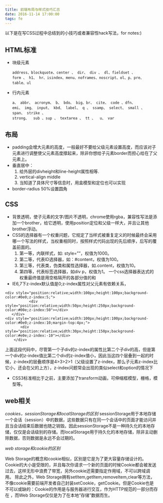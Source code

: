 ```yaml
---
title: 前端布局与样式技巧汇总
date: 2016-11-14 17:00:00
tags: fe
---
```

以下是在写CSS过程中总结到的小技巧或者兼容性hack写法，for notes:)
## HTML标准
+ 块级元素
    ```
    address、blockquote、center 、 dir、 div 、 dl、fieldset 、
    form 、 h1、 hr、isindex、menu、noframes、noscript、ol、p、pre、table、ul
    ```
+ 行内元素
    ```
    a、 abbr、 acronym、 b、 bdo、 big、br、 cite、 code 、dfn、
    emi、 img、 input、 kbd、 label、 q 、 ssamp、 select、 small 、 span、 strike 、
    strong、  sub 、sup 、 textarea 、 tt 、  u、 var 
    ```
## 布局
+ padding会增大元素的高度，一般最好不要给父级元素设置高度，而应该对子元素进行调整使父元素高度撑起来，除非你想给子元素border而担心给在了父元素上。
+ 垂直居中：  
	1. 给外层的divheight和line-height属性相等.
	2. vertical-align middle
	3. 当知道了具体尺寸等信息时，用盒模型和定位也可以实现
+ border-radius 50%设置圆角

## CSS
+ 背景透明，使子元素的文字/图片不透明，chrome使用rgba，兼容性写法是添加一个brother，给它透明，使用position定位和父级一样大，并且让其他brother浮动。
+ CSS的选择器有一个权重问题，它规定了当样式被重复定义的时候最终会采用哪一个写法的样式，当权重相同时，按照样式代码出现的先后顺序，后写的覆盖前面的。
  1. 第一等，内联样式，如: style=””，权值为1000。
  2. 第二等，代表ID选择器，如：#content，权值为100。
  3. 第三等，代表类，伪类和属性选择器，如.content，权值为10。
  4. 第四等，代表标签选择器，如div p，权值为1。
  一个css选择器表达式的权重最终值是用空格隔开的各部分值的和
+ IE6,7下z-index默认值是0;z-index属性对父元素有依赖关系，
``` 
<div style="position:relative;width:100px;height:100px;background-color:#0e0;z-index:5;">
           <div style="position:relative;width:50px;height:250px;background-color:#00e;z-index:50"></div>
   </div>
<div style="position:relative;width:100px;height:100px;background-color:#0e0;z-index:10;margin-top:4px;">
       <div style="position:relative;width:30px;height:150px;background-color:#e0e;z-index:-10"></div>
    </div>
```
  上面这段代码中，尽管第一个子div的z-index的属性比第二个子div的高，但是第一个div的z-index值比第二个div的z-index值小，因此当这四个层叠到一起的时候，z-index的层叠顺序是4>3>2>1（父级设置了z-index，那么子元素z-index比它小，还会在父的上方），z-index问题常会出现的类似select和option的情况下
+ CSS3标准相比于之前，主要添加了transform动画，可伸缩框模型，栅格，模型等。

## web相关
*cookies，sessionStorage和localStorage的区别*
 sessionStorage用于本地存储一个会话（session）中的数据，这些数据只有在同一个会话中的页面才能访问并且当会话结束后数据也随之销毁。因此sessionStorage不是一种持久化的本地存储，仅仅是会话级别的存储。而localStorage用于持久化的本地存储，除非主动删除数据，否则数据是永远不会过期的。
 
*web storage和cookie的区别*
 
 Web Storage的概念和cookie相似，区别是它是为了更大容量存储设计的。Cookie的大小是受限的，并且每次你请求一个新的页面的时候Cookie都会被发送过去，这样无形中浪费了带宽，另外cookie还需要指定作用域，不可以跨域调用。 除此之外，Web Storage拥有setItem,getItem,removeItem,clear等方法，不像cookie需要前端开发者自己封装setCookie，getCookie。但是Cookie也是不可以或缺的：Cookie的作用是与服务器进行交互，作为HTTP规范的一部分而存在 ，而Web Storage仅仅是为了在本地“存储”数据而生。
 
 